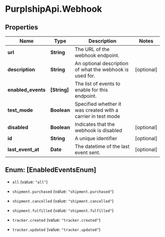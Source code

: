 # PurplshipApi.Webhook

## Properties

Name | Type | Description | Notes
------------ | ------------- | ------------- | -------------
**url** | **String** | The URL of the webhook endpoint. | 
**description** | **String** | An optional description of what the webhook is used for. | [optional] 
**enabled_events** | **[String]** | The list of events to enable for this endpoint. | 
**test_mode** | **Boolean** | Specified whether it was created with a carrier in test mode | 
**disabled** | **Boolean** | Indicates that the webhook is disabled | [optional] 
**id** | **String** | A unique identifier | [optional] 
**last_event_at** | **Date** | The datetime of the last event sent. | [optional] 



## Enum: [EnabledEventsEnum]


* `all` (value: `"all"`)

* `shipment.purchased` (value: `"shipment.purchased"`)

* `shipment.cancelled` (value: `"shipment.cancelled"`)

* `shipment.fulfilled` (value: `"shipment.fulfilled"`)

* `tracker.created` (value: `"tracker.created"`)

* `tracker.updated` (value: `"tracker.updated"`)




